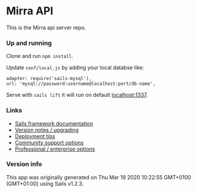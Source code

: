 # Mirra API

This is the Mirra api server repo.

### Up and running
Clone and run `npm install`.

Update `conf/local.js` by adding your local databse like: 
```
adapter: require('sails-mysql'),
url: 'mysql://password:username@localhost:port/db-name',
```

Serve with `sails lift` it will run on default [localhost:1337](http://localhost:1337). 

### Links

+ [Sails framework documentation](https://sailsjs.com/get-started)
+ [Version notes / upgrading](https://sailsjs.com/documentation/upgrading)
+ [Deployment tips](https://sailsjs.com/documentation/concepts/deployment)
+ [Community support options](https://sailsjs.com/support)
+ [Professional / enterprise options](https://sailsjs.com/enterprise)


### Version info

This app was originally generated on Thu Mar 19 2020 10:22:55 GMT+0100 (GMT+01:00) using Sails v1.2.3.
